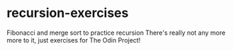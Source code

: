 # recursion-exercises
Fibonacci and merge sort to practice recursion
There's really not any more more to it, just exercises for The Odin Project!